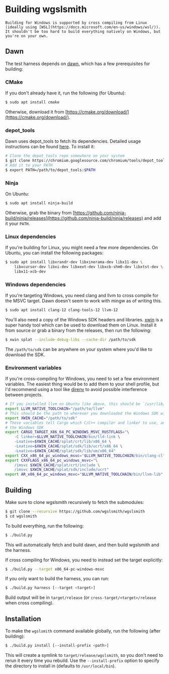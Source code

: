 # Building wgslsmith

```admonish info
Building for Windows is supported by cross compiling from Linux (ideally using [WSL](https://docs.microsoft.com/en-us/windows/wsl/)). It shouldn't be too hard to build everything natively on Windows, but you're on your own.
```

## Dawn

The test harness depends on [dawn](https://dawn.googlesource.com/dawn), which has a few prerequisites for building:

### CMake

If you don't already have it, run the following (for Ubuntu):

```sh
$ sudo apt install cmake
```

Otherwise, download it from [https://cmake.org/download/](https://cmake.org/download/).

### depot_tools

Dawn uses depot_tools to fetch its dependencies. Detailed usage instructions can be found [here](https://commondatastorage.googleapis.com/chrome-infra-docs/flat/depot_tools/docs/html/depot_tools_tutorial.html#_setting_up). To install it:

```sh
# Clone the depot_tools repo somewhere on your system
$ git clone https://chromium.googlesource.com/chromium/tools/depot_tools.git
# Add it to your PATH
$ export PATH=/path/to/depot_tools:$PATH
```

### Ninja

On Ubuntu:

```sh
$ sudo apt install ninja-build
```

Otherwise, grab the binary from [https://github.com/ninja-build/ninja/releases](https://github.com/ninja-build/ninja/releases) and add it your `PATH`.

### Linux dependencies

If you're building for Linux, you might need a few more dependencies. On Ubuntu, you can install the following packages:

```sh
$ sudo apt install libxrandr-dev libxinerama-dev libx11-dev \
    libxcursor-dev libxi-dev libxext-dev libxcb-shm0-dev libxtst-dev \
    libx11-xcb-dev
```

### Windows dependencies

If you're targeting Windows, you need clang and llvm to cross compile for the MSVC target. Dawn doesn't seem to work with mingw as of writing this.

```sh
$ sudo apt install clang-12 clang-tools-12 llvm-12
```

You'll also need a copy of the Windows SDK headers and libraries. [xwin](https://github.com/Jake-Shadle/xwin) is a super handy tool which can be used to download them on Linux. Install it from source or grab a binary from the releases, then run the following:

```sh
$ xwin splat --include-debug-libs --cache-dir /path/to/sdk
```

The `/path/to/sdk` can be anywhere on your system where you'd like to download the SDK.

### Environment variables

If you're cross-compiling for Windows, you need to set a few environment variables. The easiest thing would be to add them to your shell profile, but I'd recommend using a tool like [direnv](https://github.com/direnv/direnv) to avoid possible interference between projects.

```sh
# If you installed llvm on Ubuntu like above, this should be `/usr/lib/llvm-12`
export LLVM_NATIVE_TOOLCHAIN="/path/to/llvm"
# This should be the path to wherever you downloaded the Windows SDK with xwin
export XWIN_CACHE="/path/to/sdk"
# These variables tell Cargo which C/C++ compiler and linker to use, and where to find
# the Windows SDK
export CARGO_TARGET_X86_64_PC_WINDOWS_MSVC_RUSTFLAGS="\
    -C linker=$LLVM_NATIVE_TOOLCHAIN/bin/lld-link \
    -Lnative=$XWIN_CACHE/splat/crt/lib/x86_64 \
    -Lnative=$XWIN_CACHE/splat/sdk/lib/ucrt/x86_64 \
    -Lnative=$XWIN_CACHE/splat/sdk/lib/um/x86_64"
export CXX_x86_64_pc_windows_msvc="$LLVM_NATIVE_TOOLCHAIN/bin/clang-cl"
export CXXFLAGS_x86_64_pc_windows_msvc="\
    /imsvc $XWIN_CACHE/splat/crt/include \
    /imsvc $XWIN_CACHE/splat/sdk/include/ucrt"
export AR_x86_64_pc_windows_msvc="$LLVM_NATIVE_TOOLCHAIN/bin/llvm-lib"
```

## Building

Make sure to clone wgslsmith recursively to fetch the submodules:

```sh
$ git clone --recursive https://github.com/wgslsmith/wgslsmith
$ cd wgslsmith
```

To build everything, run the following:

```sh
$ ./build.py
```

This will automatically fetch and build dawn, and then build wgslsmith and the harness.

If cross compiling for Windows, you need to instead set the target explicitly:

```sh
$ ./build.py --target x86_64-pc-windows-msvc
```

If you only want to build the harness, you can run:

```sh
$ ./build.py harness [--target <target>]
```

Build output will be in `target/release` (or `cross-target/<target>/release` when cross compiling).

## Installation

To make the `wgslsmith` command available globally, run the following (after building):

```sh
$ ./build.py install [--install-prefix <path>]
```

This will create a symlink to `target/release/wgslsmith`, so you don't need to rerun it every time you rebuild. Use the `--install-prefix` option to specify the directory to install in (defaults to `/usr/local/bin`).
